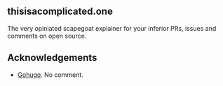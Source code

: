 ## thisisacomplicated.one

The very opiniated scapegoat explainer for your inferior PRs, issues and comments on open source.

## Acknowledgements

- [Gohugo](https://gohugo.io). No comment.
